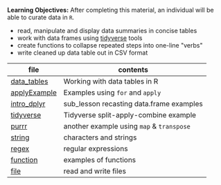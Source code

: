 **Learning Objectives:** After completing this material, an individual will be able to
curate data in `R`.

- read, manipulate and display data summaries in concise tables
- work with data frames using [tidyverse](http://tidyverse.org/) tools
- create functions to collapse repeated steps into one-line "verbs"
- write cleaned up data table out in CSV format

file | contents
---- | --------
[data_tables](data_tables.html) | Working with data tables in R
[applyExample](applyExample.Rmd) | Examples using `for` and `apply`
[intro_dplyr](intro_dplyr.Rmd) | sub_lesson recasting data.frame examples
[tidyverse](tidyverse.html) | Tidyverse split-apply-combine example
[purrr](purrr.html) | another example using `map` & `transpose`
[string](string.Rmd) | characters and strings
[regex](regex.Rmd) | regular expressions
[function](function.Rmd) | examples of functions
[file](file.Rmd) | read and write files
